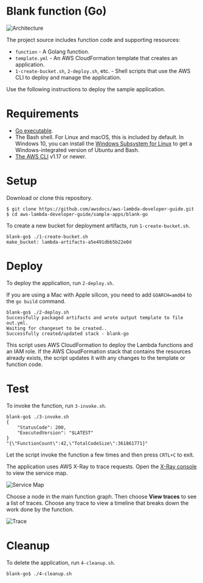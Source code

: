 # Blank function (Go)

![Architecture](/sample-apps/blank-go/images/sample-blank-go.png)

The project source includes function code and supporting resources:

- `function` - A Golang function.
- `template.yml` - An AWS CloudFormation template that creates an application.
- `1-create-bucket.sh`, `2-deploy.sh`, etc. - Shell scripts that use the AWS CLI to deploy and manage the application.

Use the following instructions to deploy the sample application.

# Requirements
- [Go executable](https://golang.org/dl/).
- The Bash shell. For Linux and macOS, this is included by default. In Windows 10, you can install the [Windows Subsystem for Linux](https://docs.microsoft.com/en-us/windows/wsl/install-win10) to get a Windows-integrated version of Ubuntu and Bash.
- [The AWS CLI](https://docs.aws.amazon.com/cli/latest/userguide/cli-chap-install.html) v1.17 or newer.

# Setup
Download or clone this repository.

    $ git clone https://github.com/awsdocs/aws-lambda-developer-guide.git
    $ cd aws-lambda-developer-guide/sample-apps/blank-go

To create a new bucket for deployment artifacts, run `1-create-bucket.sh`.

    blank-go$ ./1-create-bucket.sh
    make_bucket: lambda-artifacts-a5e491dbb5b22e0d

# Deploy

To deploy the application, run `2-deploy.sh`.

If you are using a Mac with Apple silicon, you need to add `GOARCH=amd64` to the `go build` command.

    blank-go$ ./2-deploy.sh
    Successfully packaged artifacts and wrote output template to file out.yml.
    Waiting for changeset to be created..
    Successfully created/updated stack - blank-go

This script uses AWS CloudFormation to deploy the Lambda functions and an IAM role. If the AWS CloudFormation stack that contains the resources already exists, the script updates it with any changes to the template or function code.

# Test
To invoke the function, run `3-invoke.sh`.

    blank-go$ ./3-invoke.sh
    {
        "StatusCode": 200,
        "ExecutedVersion": "$LATEST"
    }
    "{\"FunctionCount\":42,\"TotalCodeSize\":361861771}"

Let the script invoke the function a few times and then press `CRTL+C` to exit.

The application uses AWS X-Ray to trace requests. Open the [X-Ray console](https://console.aws.amazon.com/xray/home#/service-map) to view the service map.

![Service Map](/sample-apps/blank-go/images/blank-go-servicemap.png)

Choose a node in the main function graph. Then choose **View traces** to see a list of traces. Choose any trace to view a timeline that breaks down the work done by the function.

![Trace](/sample-apps/blank-go/images/blank-go-trace.png)

# Cleanup
To delete the application, run `4-cleanup.sh`.

    blank-go$ ./4-cleanup.sh

